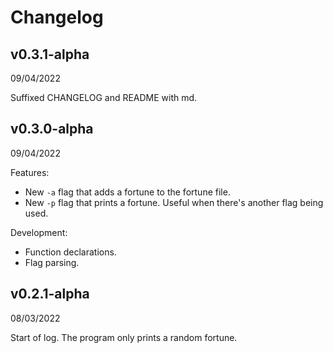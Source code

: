 # Changelog

## v0.3.1-alpha

09/04/2022

Suffixed CHANGELOG and README with md.

## v0.3.0-alpha

09/04/2022

Features:

- New `-a` flag that adds a fortune to the fortune file.
- New `-p` flag that prints a fortune. Useful when there's another flag being used.

Development:

- Function declarations.
- Flag parsing.

## v0.2.1-alpha

08/03/2022

Start of log. The program only prints a random fortune.
